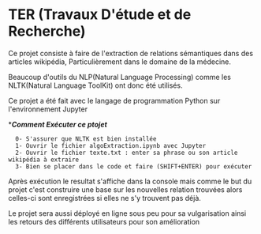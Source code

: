 # TER (Travaux D'étude et de Recherche)

Ce projet consiste à faire de l'extraction  de relations sémantiques dans des articles wikipédia, Particulièrement dans le domaine de la médecine.

Beaucoup d'outils du NLP(Natural Language Processing) comme les NLTK(Natural Language ToolKit) ont donc été utilisés.

Ce projet a été fait avec le langage de programmation Python sur l'environnement Jupyter

************************Comment Exécuter ce ptojet***********************

      0- S'assurer que NLTK est bien installée
      1- Ouvrir le fichier algoExtraction.ipynb avec Jupyter
      2- Ouvrir le fichier texte.txt : enter sa phrase ou son article wikipédia à extraire
      3- Bien se placer dans le code et faire (SHIFT+ENTER) pour exécuter
  
  Après exécution le resultat s'affiche dans la console mais comme le but du projet c'est construire une base sur les nouvelles relation trouvées alors celles-ci sont enregistrées si elles ne s'y trouvent pas déjà.
  
  
  
  Le projet sera aussi déployé en ligne sous peu pour sa vulgarisation ainsi les retours des différents utilisateurs pour son amélioration
